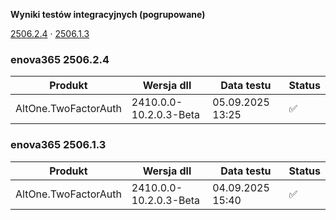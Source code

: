 **Wyniki testów integracyjnych (pogrupowane)**

[2506.2.4](#enova365-250624) · [2506.1.3](#enova365-250613)

### enova365 2506.2.4

| Produkt              | Wersja dll             | Data testu       | Status |
|----------------------|------------------------|------------------|--------|
| AltOne.TwoFactorAuth | 2410.0.0-10.2.0.3-Beta | 05.09.2025 13:25 | ✅      |

### enova365 2506.1.3

| Produkt              | Wersja dll             | Data testu       | Status |
|----------------------|------------------------|------------------|--------|
| AltOne.TwoFactorAuth | 2410.0.0-10.2.0.3-Beta | 04.09.2025 15:40 | ✅      |

